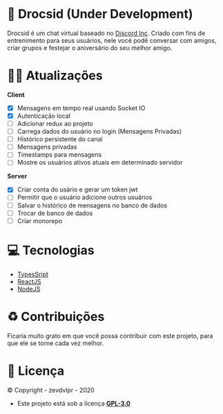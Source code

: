 # 👾 Drocsid (Under Development)

Drocsid é um chat virtual baseado no [Discord Inc](https://discord.com). Criado com fins de entrenimento para seus usuários, nele você podê conversar com amigos, criar grupos e festejar o aniversário do seu melhor amigo.

# 🧙‍♂️ Atualizações

**Client**

- [x] Mensagens em tempo real usando Socket IO
- [x] Autenticação local
- [ ] Adicionar redux ao projeto
- [ ] Carrega dados do usuário no login (Mensagens Privadas)
- [ ] Histórico persistente do canal
- [ ] Mensagens privadas
- [ ] Timestamps para mensagens
- [ ] Mostre os usuários ativos atuais em determinado servidor

**Server**

- [x] Criar conta do usário e gerar um token jwt
- [ ] Permitir que o usuário adicione outros usuários
- [ ] Salvar o histórico de mensagens no banco de dados
- [ ] Trocar de banco de dados
- [ ] Criar monorepo

# 💻 Tecnologias

- [TypesSript](https://www.typescriptlang.org/)
- [ReactJS](https://reactjs.org/)
- [NodeJS](https://nodejs.org/)

# ♻️ Contribuições

Ficaria muito grato em que você possa contribuir com este projeto, para que ele se torne cada vez melhor.

# 🛃 Licença

©️ Copyright - zevdvlpr - 2020

- Este projeto está sob a licença **[GPL-3.0](https://github.com/zevdvlpr/drocsid/blob/master/LICENSE)**
